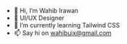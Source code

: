 - 👋 Hi, I’m Wahib Irawan
- 👀 UI/UX Designer
- 🌱 I’m currently learning Tailwind CSS
- 📫 Say hi on wahibuix@gmail.com

<!---
wahibirawan/wahibirawan is a ✨ special ✨ repository because its `README.md` (this file) appears on your GitHub profile.
You can click the Preview link to take a look at your changes.
--->
